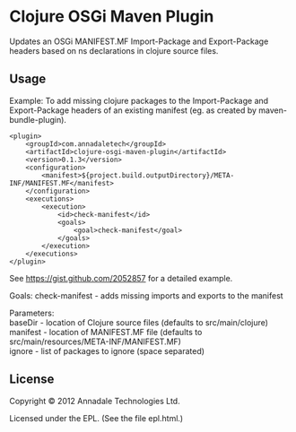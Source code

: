 # Clojure OSGi Maven Plugin

Updates an OSGi MANIFEST.MF Import-Package and Export-Package headers based on ns declarations in clojure source files.

## Usage

Example: To add missing clojure packages to the Import-Package and Export-Package headers of an existing manifest (eg. as created by maven-bundle-plugin).

```
<plugin>
    <groupId>com.annadaletech</groupId>
    <artifactId>clojure-osgi-maven-plugin</artifactId>
    <version>0.1.3</version>
    <configuration>
        <manifest>${project.build.outputDirectory}/META-INF/MANIFEST.MF</manifest>
    </configuration>
    <executions>
        <execution>
            <id>check-manifest</id>
            <goals>
                <goal>check-manifest</goal>
            </goals>
        </execution>
    </executions>
</plugin>
```

See https://gist.github.com/2052857 for a detailed example.


Goals:
   check-manifest - adds missing imports and exports to the manifest

Parameters:  
   baseDir - location of Clojure source files (defaults to src/main/clojure)  
   manifest - location of MANIFEST.MF file (defaults to src/main/resources/META-INF/MANIFEST.MF)  
   ignore - list of packages to ignore (space separated)  

## License

Copyright © 2012 Annadale Technologies Ltd.

Licensed under the EPL. (See the file epl.html.)
